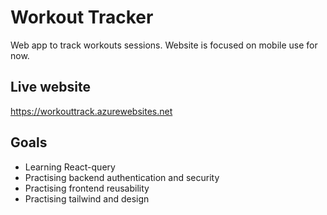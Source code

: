 # Workout Tracker
Web app to track workouts sessions. Website is focused on mobile use for now. 

## Live website
https://workouttrack.azurewebsites.net

## Goals
* Learning React-query
* Practising backend authentication and security
* Practising frontend reusability
* Practising tailwind and design
